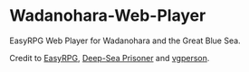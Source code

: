 # Wadanohara-Web-Player
EasyRPG Web Player for Wadanohara and the Great Blue Sea.

Credit to [EasyRPG](https://easyrpg.org/), [Deep-Sea Prisoner](http://funamusea.com/story/wadanohara/) and [vgperson](https://vgperson.com/games/).
